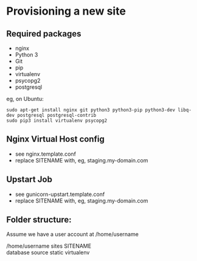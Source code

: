 Provisioning a new site
=======================

## Required packages

* nginx
* Python 3
* Git
* pip
* virtualenv
* psycopg2
* postgresql

eg, on Ubuntu:

	sudo apt-get install nginx git python3 python3-pip python3-dev libq-dev postgresql postgresql-contrib
	sudo pip3 install virtualenv psycopg2

## Nginx Virtual Host config

* see nginx.template.conf
* replace SITENAME with, eg, staging.my-domain.com

## Upstart Job

* see gunicorn-upstart.template.conf
* replace SITENAME with, eg, staging.my-domain.com

## Folder structure:
Assume we have a user account at /home/username

/home/username
	sites
		SITENAME	
			database
			source
			static
			virtualenv	
